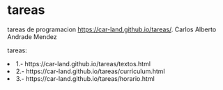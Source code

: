 # tareas
tareas de programacion  https://car-land.github.io/tareas/.
Carlos Alberto Andrade Mendez

tareas:
<li>1.- https://car-land.github.io/tareas/textos.html</li>
<li>2.- https://car-land.github.io/tareas/curriculum.html</li>
<li>3.- https://car-land.github.io/tareas/horario.html</li>
